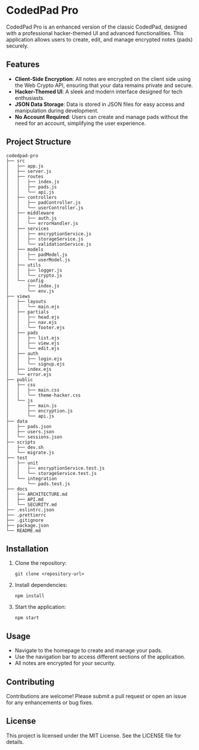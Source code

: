 # CodedPad Pro

CodedPad Pro is an enhanced version of the classic CodedPad, designed with a professional hacker-themed UI and advanced functionalities. This application allows users to create, edit, and manage encrypted notes (pads) securely.

## Features

- **Client-Side Encryption**: All notes are encrypted on the client side using the Web Crypto API, ensuring that your data remains private and secure.
- **Hacker-Themed UI**: A sleek and modern interface designed for tech enthusiasts.
- **JSON Data Storage**: Data is stored in JSON files for easy access and manipulation during development.
- **No Account Required**: Users can create and manage pads without the need for an account, simplifying the user experience.

## Project Structure

```
codedpad-pro
├── src
│   ├── app.js
│   ├── server.js
│   ├── routes
│   │   ├── index.js
│   │   ├── pads.js
│   │   └── api.js
│   ├── controllers
│   │   ├── padController.js
│   │   └── userController.js
│   ├── middleware
│   │   ├── auth.js
│   │   └── errorHandler.js
│   ├── services
│   │   ├── encryptionService.js
│   │   ├── storageService.js
│   │   └── validationService.js
│   ├── models
│   │   ├── padModel.js
│   │   └── userModel.js
│   ├── utils
│   │   ├── logger.js
│   │   └── crypto.js
│   └── config
│       ├── index.js
│       └── env.js
├── views
│   ├── layouts
│   │   └── main.ejs
│   ├── partials
│   │   ├── head.ejs
│   │   ├── nav.ejs
│   │   └── footer.ejs
│   ├── pads
│   │   ├── list.ejs
│   │   ├── view.ejs
│   │   └── edit.ejs
│   ├── auth
│   │   ├── login.ejs
│   │   └── signup.ejs
│   ├── index.ejs
│   └── error.ejs
├── public
│   ├── css
│   │   ├── main.css
│   │   └── theme-hacker.css
│   └── js
│       ├── main.js
│       ├── encryption.js
│       └── api.js
├── data
│   ├── pads.json
│   ├── users.json
│   └── sessions.json
├── scripts
│   ├── dev.sh
│   └── migrate.js
├── test
│   ├── unit
│   │   ├── encryptionService.test.js
│   │   └── storageService.test.js
│   └── integration
│       └── pads.test.js
├── docs
│   ├── ARCHITECTURE.md
│   ├── API.md
│   └── SECURITY.md
├── .eslintrc.json
├── .prettierrc
├── .gitignore
├── package.json
└── README.md
```

## Installation

1. Clone the repository:
   ```
   git clone <repository-url>
   ```

2. Install dependencies:
   ```
   npm install
   ```

3. Start the application:
   ```
   npm start
   ```

## Usage

- Navigate to the homepage to create and manage your pads.
- Use the navigation bar to access different sections of the application.
- All notes are encrypted for your security.

## Contributing

Contributions are welcome! Please submit a pull request or open an issue for any enhancements or bug fixes.

## License

This project is licensed under the MIT License. See the LICENSE file for details.
